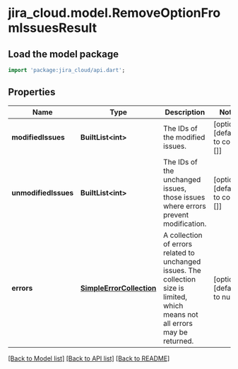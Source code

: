# jira_cloud.model.RemoveOptionFromIssuesResult

## Load the model package
```dart
import 'package:jira_cloud/api.dart';
```

## Properties
Name | Type | Description | Notes
------------ | ------------- | ------------- | -------------
**modifiedIssues** | **BuiltList&lt;int&gt;** | The IDs of the modified issues. | [optional] [default to const []]
**unmodifiedIssues** | **BuiltList&lt;int&gt;** | The IDs of the unchanged issues, those issues where errors prevent modification. | [optional] [default to const []]
**errors** | [**SimpleErrorCollection**](SimpleErrorCollection.md) | A collection of errors related to unchanged issues. The collection size is limited, which means not all errors may be returned. | [optional] [default to null]

[[Back to Model list]](../README.md#documentation-for-models) [[Back to API list]](../README.md#documentation-for-api-endpoints) [[Back to README]](../README.md)


